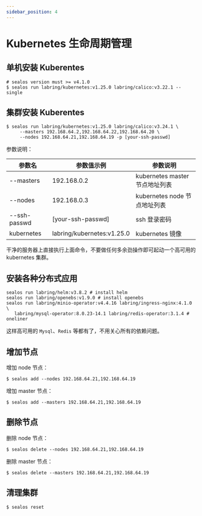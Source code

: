 ```yaml
---
sidebar_position: 4
---
```


# Kubernetes 生命周期管理

## 单机安装 Kuberentes

```shell
# sealos version must >= v4.1.0
$ sealos run labring/kubernetes:v1.25.0 labring/calico:v3.22.1 --single
```

## 集群安装 Kuberentes

```shell
$ sealos run labring/kubernetes:v1.25.0 labring/calico:v3.24.1 \
     --masters 192.168.64.2,192.168.64.22,192.168.64.20 \
     --nodes 192.168.64.21,192.168.64.19 -p [your-ssh-passwd]
```

参数说明：

| 参数名 | 参数值示例 | 参数说明 |
| --- | --- | --- |
| --masters |  192.168.0.2 | kubernetes master 节点地址列表 |
| --nodes | 192.168.0.3 | kubernetes node 节点地址列表 |
| --ssh-passwd | [your-ssh-passwd] | ssh 登录密码 |
|kubernetes | labring/kubernetes:v1.25.0 | kubernetes 镜像 |

干净的服务器上直接执行上面命令，不要做任何多余劲操作即可起动一个高可用的 kubernetes 集群。

## 安装各种分布式应用

```shell
sealos run labring/helm:v3.8.2 # install helm
sealos run labring/openebs:v1.9.0 # install openebs
sealos run labring/minio-operator:v4.4.16 labring/ingress-nginx:4.1.0 \
   labring/mysql-operator:8.0.23-14.1 labring/redis-operator:3.1.4 # oneliner
```

这样高可用的 `Mysql`、`Redis` 等都有了，不用关心所有的依赖问题。

## 增加节点

增加 node 节点：
```shell
$ sealos add --nodes 192.168.64.21,192.168.64.19 
```

增加 master 节点：
```shell
$ sealos add --masters 192.168.64.21,192.168.64.19 
```

## 删除节点

删除 node 节点：
```shell
$ sealos delete --nodes 192.168.64.21,192.168.64.19 
```

删除 master 节点：
```shell
$ sealos delete --masters 192.168.64.21,192.168.64.19  
```

## 清理集群

```shell
$ sealos reset
```
